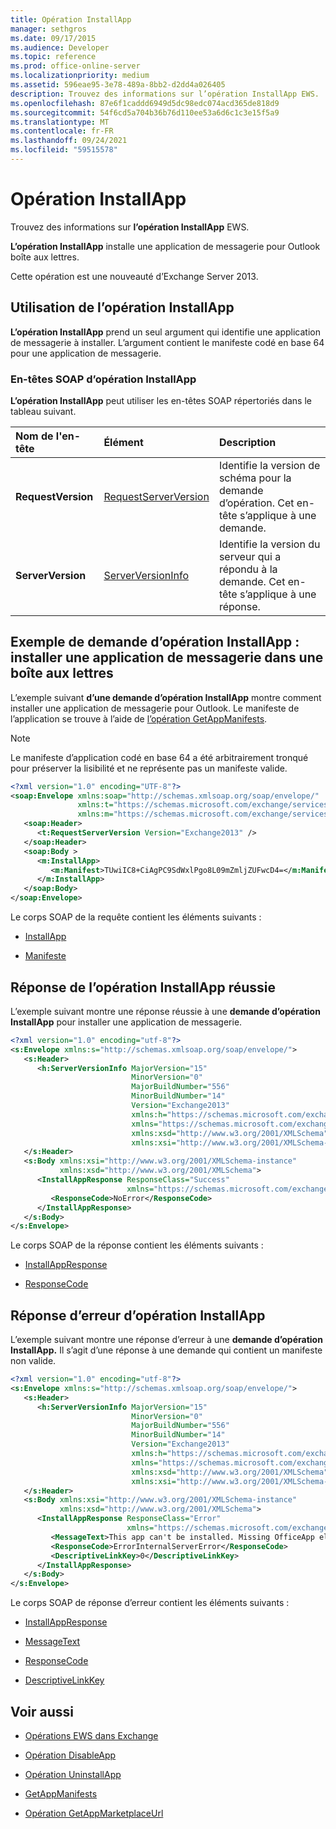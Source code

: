 ```yaml
---
title: Opération InstallApp
manager: sethgros
ms.date: 09/17/2015
ms.audience: Developer
ms.topic: reference
ms.prod: office-online-server
ms.localizationpriority: medium
ms.assetid: 596eae95-3e78-489a-8bb2-d2dd4a026405
description: Trouvez des informations sur l’opération InstallApp EWS.
ms.openlocfilehash: 87e6f1caddd6949d5dc98edc074acd365de818d9
ms.sourcegitcommit: 54f6cd5a704b36b76d110ee53a6d6c1c3e15f5a9
ms.translationtype: MT
ms.contentlocale: fr-FR
ms.lasthandoff: 09/24/2021
ms.locfileid: "59515578"
---
```

# <a name="installapp-operation"></a>Opération InstallApp

Trouvez des informations sur **l’opération InstallApp** EWS. 
  
**L’opération InstallApp** installe une application de messagerie pour Outlook boîte aux lettres. 
  
Cette opération est une nouveauté d’Exchange Server 2013.
  
## <a name="using-the-installapp-operation"></a>Utilisation de l’opération InstallApp

**L’opération InstallApp** prend un seul argument qui identifie une application de messagerie à installer. L’argument contient le manifeste codé en base 64 pour une application de messagerie. 
  
### <a name="installapp-operation-soap-headers"></a>En-têtes SOAP d’opération InstallApp

**L’opération InstallApp** peut utiliser les en-têtes SOAP répertoriés dans le tableau suivant. 
  
|**Nom de l'en-tête**|**Élément**|**Description**|
|:-----|:-----|:-----|
|**RequestVersion** <br/> |[RequestServerVersion](requestserverversion.md) <br/> |Identifie la version de schéma pour la demande d’opération. Cet en-tête s’applique à une demande.  <br/> |
|**ServerVersion** <br/> |[ServerVersionInfo](serverversioninfo.md) <br/> |Identifie la version du serveur qui a répondu à la demande. Cet en-tête s’applique à une réponse.  <br/> |
   
## <a name="installapp-operation-request-example-install-a-mail-app-in-a-mailbox"></a>Exemple de demande d’opération InstallApp : installer une application de messagerie dans une boîte aux lettres

L’exemple suivant **d’une demande d’opération InstallApp** montre comment installer une application de messagerie pour Outlook. Le manifeste de l’application se trouve à l’aide de [l’opération GetAppManifests](getappmanifests-operation.md).
  
> [!NOTE]
> Le manifeste d’application codé en base 64 a été arbitrairement tronqué pour préserver la lisibilité et ne représente pas un manifeste valide. 
  
```XML
<?xml version="1.0" encoding="UTF-8"?>
<soap:Envelope xmlns:soap="http://schemas.xmlsoap.org/soap/envelope/"
               xmlns:t="https://schemas.microsoft.com/exchange/services/2006/types"
               xmlns:m="https://schemas.microsoft.com/exchange/services/2006/messages">
   <soap:Header>
      <t:RequestServerVersion Version="Exchange2013" />
   </soap:Header>
   <soap:Body >
      <m:InstallApp>
         <m:Manifest>TUwiIC8+CiAgPC9SdWxlPgo8L09mZmljZUFwcD4=</m:Manifest>
      </m:InstallApp>
   </soap:Body>
</soap:Envelope>

```

Le corps SOAP de la requête contient les éléments suivants :
  
- [InstallApp](installapp.md)
    
- [Manifeste](manifest.md)
    
## <a name="successful-installapp-operation-response"></a>Réponse de l’opération InstallApp réussie

L’exemple suivant montre une réponse réussie à une **demande d’opération InstallApp** pour installer une application de messagerie. 
  
```XML
<?xml version="1.0" encoding="utf-8"?>
<s:Envelope xmlns:s="http://schemas.xmlsoap.org/soap/envelope/">
   <s:Header>
      <h:ServerVersionInfo MajorVersion="15" 
                           MinorVersion="0" 
                           MajorBuildNumber="556" 
                           MinorBuildNumber="14" 
                           Version="Exchange2013" 
                           xmlns:h="https://schemas.microsoft.com/exchange/services/2006/types" 
                           xmlns="https://schemas.microsoft.com/exchange/services/2006/types" 
                           xmlns:xsd="http://www.w3.org/2001/XMLSchema" 
                           xmlns:xsi="http://www.w3.org/2001/XMLSchema-instance"/>
   </s:Header>
   <s:Body xmlns:xsi="http://www.w3.org/2001/XMLSchema-instance" 
           xmlns:xsd="http://www.w3.org/2001/XMLSchema">
      <InstallAppResponse ResponseClass="Success" 
                          xmlns="https://schemas.microsoft.com/exchange/services/2006/messages">
         <ResponseCode>NoError</ResponseCode>
      </InstallAppResponse>
   </s:Body>
</s:Envelope>
```

Le corps SOAP de la réponse contient les éléments suivants :
  
- [InstallAppResponse](installappresponse.md)
    
- [ResponseCode](responsecode.md)
    
## <a name="installapp-operation-error-response"></a>Réponse d’erreur d’opération InstallApp

L’exemple suivant montre une réponse d’erreur à une **demande d’opération InstallApp.** Il s’agit d’une réponse à une demande qui contient un manifeste non valide. 
  
```XML
<?xml version="1.0" encoding="utf-8"?>
<s:Envelope xmlns:s="http://schemas.xmlsoap.org/soap/envelope/">
   <s:Header>
      <h:ServerVersionInfo MajorVersion="15" 
                           MinorVersion="0" 
                           MajorBuildNumber="556" 
                           MinorBuildNumber="14" 
                           Version="Exchange2013" 
                           xmlns:h="https://schemas.microsoft.com/exchange/services/2006/types" 
                           xmlns="https://schemas.microsoft.com/exchange/services/2006/types" 
                           xmlns:xsd="http://www.w3.org/2001/XMLSchema" 
                           xmlns:xsi="http://www.w3.org/2001/XMLSchema-instance"/>
   </s:Header>
   <s:Body xmlns:xsi="http://www.w3.org/2001/XMLSchema-instance" 
           xmlns:xsd="http://www.w3.org/2001/XMLSchema">
      <InstallAppResponse ResponseClass="Error" 
                          xmlns="https://schemas.microsoft.com/exchange/services/2006/messages">
         <MessageText>This app can't be installed. Missing OfficeApp element.</MessageText>
         <ResponseCode>ErrorInternalServerError</ResponseCode>
         <DescriptiveLinkKey>0</DescriptiveLinkKey>
      </InstallAppResponse>
   </s:Body>
</s:Envelope>

```

Le corps SOAP de réponse d’erreur contient les éléments suivants :
  
- [InstallAppResponse](installappresponse.md)
    
- [MessageText](messagetext.md)
    
- [ResponseCode](responsecode.md)
    
- [DescriptiveLinkKey](descriptivelinkkey.md)
    
## <a name="see-also"></a>Voir aussi

- [Opérations EWS dans Exchange](ews-operations-in-exchange.md)
    
- [Opération DisableApp](disableapp-operation.md)
    
- [Opération UninstallApp](uninstallapp-operation.md)
    
- [GetAppManifests](getappmanifests.md)
    
- [Opération GetAppMarketplaceUrl](getappmarketplaceurl-operation.md)
    


